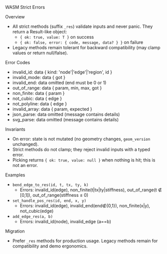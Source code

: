 WASM Strict Errors

Overview
- All strict methods (suffix `_res`) validate inputs and never panic. They return a Result-like object:
  - `{ ok: true, value: T }` on success
  - `{ ok: false, error: { code, message, data? } }` on failure
- Legacy methods remain tolerant for backward compatibility (may clamp values or return null/false).

Error Codes
- invalid_id: data { kind: 'node'|'edge'|'region', id }
- invalid_mode: data { got }
- invalid_end: data omitted (end must be 0 or 1)
- out_of_range: data { param, min, max, got }
- non_finite: data { param }
- not_cubic: data { edge }
- not_polyline: data { edge }
- invalid_array: data { param, expected }
- json_parse: data omitted (message contains details)
- svg_parse: data omitted (message contains details)

Invariants
- On error: state is not mutated (no geometry changes, `geom_version` unchanged).
- Strict methods do not clamp; they reject invalid inputs with a typed error.
- Picking returns `{ ok: true, value: null }` when nothing is hit; this is not an error.

Examples
- `bend_edge_to_res(id, t, tx, ty, k)`
  - Errors: invalid_id(edge), non_finite(t|tx|ty|stiffness), out_of_range(t ∉ [0,1]), out_of_range(stiffness ≤ 0)
- `set_handle_pos_res(id, end, x, y)`
  - Errors: invalid_id(edge), invalid_end(end∉{0,1}), non_finite(x|y), not_cubic(edge)
- `add_edge_res(a, b)`
  - Errors: invalid_id(node), invalid_edge (a==b)

Migration
- Prefer `_res` methods for production usage. Legacy methods remain for compatibility and demo ergonomics.

